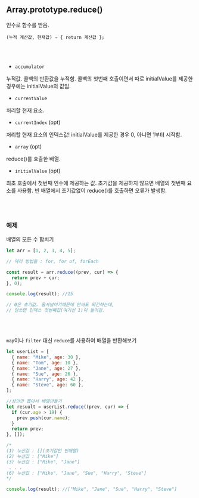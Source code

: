 ## Array.prototype.reduce()

인수로 함수를 받음.

`(누적 계산값, 현재값) ⇒ { return 계산값 };`

<br/>
<br/>

- `accumulator`

누적값. 콜백의 반환값을 누적함. 콜백의 첫번째 호출이면서 따로 initialValue를 제공한 경우에는 initialValue의 값임.

- `currentValue`

처리할 현재 요소.

- `currentIndex` (opt)

처리할 현재 요소의 인덱스값! initialValue를 제공한 경우 0, 아니면 1부터 시작함.

- `array` (opt)

reduce()를 호출한 배열.

- `initialValue` (opt)

최초 호출에서 첫번째 인수에 제공하는 값. 초기값을 제공하지 않으면 배열의 첫번째 요소를 사용함. 빈 배열에서 초기값없이 reduce()를 호출하면 오류가 발생함.

<br/>
<br/>

### 예제

배열의 모든 수 합치기

```js
let arr = [1, 2, 3, 4, 5];

// 여러 방법들 : for, for of, forEach

const result = arr.reduce((prev, cur) => {
  return prev + cur;
}, 0);

console.log(result); //15

// 0은 초기값. 옵셔널이기때문에 안써도 되긴하는데,
// 안쓰면 인덱스 첫번째값(여기선 1)이 들어감.
```

<br/>
<br/>

`map`이나 `filter` 대신 `reduce`를 사용하여 배열을 반환해보기

```js
let userList = [
  { name: "Mike", age: 30 },
  { name: "Tom", age: 10 },
  { name: "Jane", age: 27 },
  { name: "Sue", age: 26 },
  { name: "Harry", age: 42 },
  { name: "Steve", age: 60 },
];

//성인만 뽑아서 배열만들기
let resuult = userList.reduce((prev, cur) => {
  if (cur.age > 19) {
    prev.push(cur.name);
  }
  return prev;
}, []);

/* 
(1) 누산값 : [](초기값인 빈배열)
(2) 누산값 : ["Mike"]
(3) 누산값 : ["Mike", "Jane"]
 . . . 
(6) 누산값 : ["Mike", "Jane", "Sue", "Harry", "Steve"]	
*/

console.log(result); //["Mike", "Jane", "Sue", "Harry", "Steve"]
```

<br/>
<br/>
